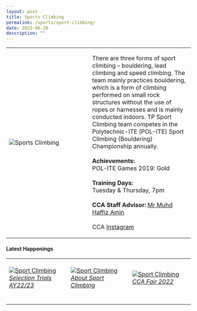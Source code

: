 ```yaml
---
layout: post
title: Sports Climbing
permalink: /sports/sport-climbing/
date: 2022-06-20
description: ""
---
```

<table>
    <tr>
        <td style="width:45%"><image src="/images/Sports/SPORT CLIMBING.png" style="display:block;margin-left:auto;margin-right:auto;" alt="Sports Climbing"></image></td>
        <td>
            <p>
                There are three forms of sport climbing – bouldering, lead climbing and speed climbing. The team mainly practices bouldering, which is a form of climbing performed on small rock structures without the use of ropes or harnesses and is mainly conducted indoors. TP Sport Climbing team competes in the Polytechnic-ITE (POL-ITE) Sport Climbing (Bouldering) Championship annually.<br>
                <br>
                <b>Achievements:</b><br>
                POL-ITE Games 2019: Gold<br>
                <br>
                <b>Training Days:</b><br>
                Tuesday & Thursday, 7pm<br>
                <br>
                <b>CCA Staff Advisor:</b> <a href="mailto:Muhammad_Haffiz_AMIN@TP.EDU.SG">Mr Muhd Haffiz Amin</a><br>
                <br>
                CCA <a href="https://www.instagram.com/teamtpsc">Instagram</a>
            </p>
        </td>
    </tr>
</table>


#### Latest Happenings

<table>
    <tr>
        <td style="width:33%"><br>
            <a href="https://www.instagram.com/p/CeFhJdCpkWF/">
                <image src="/images/Sports/SPORT CLIMBING_Selection Trials AY22-23.png" style="display:block;margin-left:auto;margin-right:auto;" alt="Sport Climbing">
                <h6 style="margin-top:0%">Selection Trials AY22/23</h6>
                </image>
            </a>
        </td>
        <td style="width:33%"><br>
            <a href="https://www.instagram.com/p/CcnDCvHJ7Wk/">
                <image src="/images/Sports/SPORT CLIMBING_About Sport Climbing.png" style="display:block;margin-left:auto;margin-right:auto;" alt="Sport Climbing">
                <h6 style="margin-top:0%">About Sport Climbing</h6>
                </image>
            </a>
        </td>
        <td style="width:33%"><br>
            <a href="https://www.instagram.com/p/CcfWyg6vHRe/">
                <image src="/images/Sports/SPORT CLIMBING_CCA Fair 2022.png" style="display:block;margin-left:auto;margin-right:auto;" alt="Sport Climbing">
                <h6 style="margin-top:0%">CCA Fair 2022</h6>    
                </image>
            </a>
        </td>
    </tr>
</table>